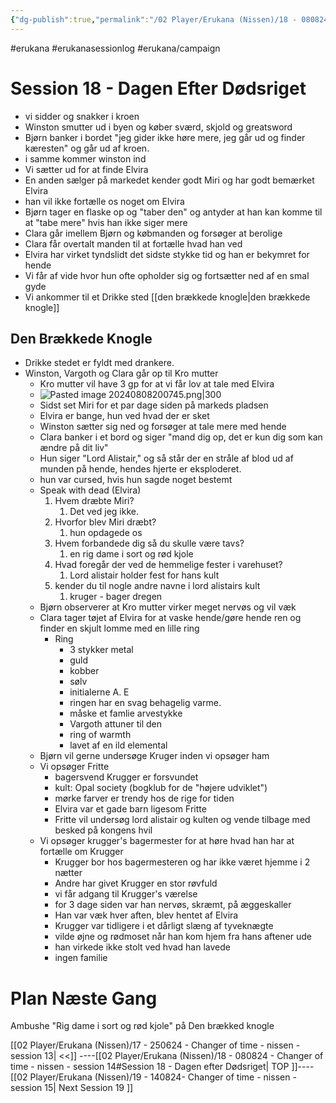 ```yaml
---
{"dg-publish":true,"permalink":"/02 Player/Erukana (Nissen)/18 - 080824 - Changer of time - nissen - session 14/","tags":["erukana","erukanasessionlog","erukana/campaign"]}
---
```



#erukana #erukanasessionlog #erukana/campaign 

# Session 18 - Dagen Efter Dødsriget

- vi sidder og snakker i kroen 
- Winston smutter ud i byen og køber sværd, skjold og greatsword
- Bjørn banker i bordet "jeg gider ikke høre mere, jeg går ud og finder kæresten" og går ud af kroen.
- i samme kommer winston ind 
- Vi sætter ud for at finde Elvira 
- En anden sælger på markedet kender godt Miri og har godt bemærket Elvira
- han vil ikke fortælle os noget om Elvira 
- Bjørn tager en flaske op og "taber den" og antyder at han kan komme til at "tabe mere" hvis han ikke siger mere 
- Clara går imellem Bjørn og købmanden og forsøger at berolige 
- Clara får overtalt manden til at fortælle hvad han ved 
- Elvira har virket tyndslidt det sidste stykke tid og han er bekymret for hende 
- Vi får af vide hvor hun ofte opholder sig og fortsætter ned af en smal gyde 
- Vi ankommer til et Drikke sted  [[den brækkede knogle\|den brækkede knogle]]
## Den Brækkede Knogle
- Drikke stedet er fyldt med drankere. 
- Winston, Vargoth og Clara går op til Kro mutter
	- Kro mutter vil have 3 gp for at vi får lov at tale med Elvira 
	- ![Pasted image 20240808200745.png|300](/img/user/10%20Attachments/Pasted%20image%2020240808200745.png)
	- Sidst set Miri for et par dage siden på markeds pladsen
	- Elvira er bange, hun ved hvad der er sket 
	- Winston sætter sig ned og forsøger at tale mere med hende 
	- Clara banker i et bord og siger "mand dig op, det er kun dig som kan ændre på dit liv" 
	- Hun siger "Lord Alistair," og så står der en stråle af blod ud af munden på hende, hendes hjerte er eksploderet.
	- hun var cursed, hvis hun sagde noget bestemt 
	- Speak with dead (Elvira)
		1.  Hvem dræbte Miri? 
			1. Det ved jeg ikke.
		2. Hvorfor blev Miri dræbt? 
			1. hun opdagede os
		3. Hvem forbandede dig så du skulle være tavs? 
			1. en rig dame i sort og rød kjole 
		4.  Hvad foregår der ved de hemmelige fester i varehuset?
			1. Lord alistair holder fest for hans kult 
		5. kender du til nogle andre navne i lord alistairs kult
			1. kruger - bager dregen 
	- Bjørn observerer at Kro mutter virker meget nervøs og vil væk
	- Clara tager tøjet af Elvira for at vaske hende/gøre hende ren og finder en skjult lomme med en lille ring 
		- Ring 
			- 3 stykker metal 
			- guld 
			- kobber 
			- sølv 
			- initialerne A. E
			- ringen har en svag behagelig varme. 
			- måske et famlie arvestykke 
			- Vargoth attuner til den 
			-  ring of warmth 
			- lavet af en ild elemental 
	- Bjørn vil gerne undersøge Kruger inden vi opsøger ham 
	- Vi opsøger Fritte 
		- bagersvend Krugger er forsvundet 
		- kult: Opal society  (bogklub for de "højere udviklet")
		- mørke farver er trendy hos de rige for tiden 
		- Elvira var et gade barn ligesom Fritte 
		- Fritte vil undersøg lord alistair og kulten og vende tilbage med besked på kongens hvil 
	- Vi opsøger krugger's bagermester for at høre hvad han har at fortælle om Krugger 
		- Krugger bor hos bagermesteren og har ikke været hjemme i 2 nætter 
		- Andre har givet Krugger en stor røvfuld 
		- vi får adgang til Krugger's værelse 
		- for 3 dage siden var han nervøs, skræmt, på æggeskaller 
		- Han var væk hver aften, blev hentet af Elvira 
		- Krugger var tidligere i et dårligt slæng af tyveknægte 
		- vilde øjne og rødmoset når han kom hjem fra hans aftener ude 
		- han virkede ikke stolt ved hvad han lavede 
		- ingen familie 

# Plan Næste Gang
Ambushe "Rig dame i sort og rød kjole" på Den brækked knogle 



[[02 Player/Erukana (Nissen)/17 - 250624 - Changer of time - nissen - session 13\| <<]]         ----[[02 Player/Erukana (Nissen)/18 - 080824 - Changer of time - nissen - session 14#Session 18 - Dagen efter Dødsriget\| TOP ]]----         [[02 Player/Erukana (Nissen)/19 - 140824- Changer of time - nissen -  session 15\| Next Session 19 ]]